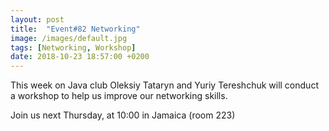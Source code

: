 ```yaml
---
layout: post
title:  "Event#82 Networking"
image: /images/default.jpg
tags: [Networking, Workshop]
date: 2018-10-23 18:57:00 +0200
---
```


This week on Java club Oleksiy Tataryn and Yuriy Tereshchuk will conduct a workshop to help us improve our networking skills.[]()

Join us next Thursday, at 10:00 in Jamaica (room 223)

